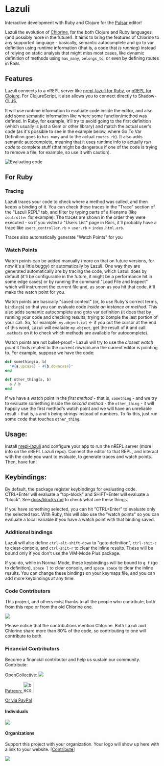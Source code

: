 # Lazuli

Interactive development with Ruby and Clojure for the [Pulsar](https://pulsar-edit.dev/) editor!

Lazuli the evolution of
[Chlorine](https://gitlab.com/clj-editors/atom-chlorine), for the both Clojure
and Ruby languages (and possibly more in the future!). It aims to bring the
features of Chlorine to any supported language - basically, semantic
autocomplete and go to var definition using runtime information (that is, a code
that _is running_) instead of relying on static analysis that might miss most
cases, like dynamic definition of methods using `has_many`, `belongs_to`, or
even by defining routes in Rails

## Features

Lazuli connects to a nREPL server like [nrepl-lazuli for
Ruby](https://gitlab.com/clj-editors/nrepl-lazuli), or [nREPL for
Clojure](https://github.com/nrepl/nrepl). For ClojureScript, it also allows you
to connect directly to Shadow-CLJS.

It will use runtime information to evaluate code inside the editor, and also add
some  semantic information like where some function/method was defined. In Ruby,
for example, it'll try to avoid going to the first definition (which usually is
just a Gem or other library) and match the actual user's code (as it's possible
to see in the example below, where Go To Var Definition goes to `has_many` and
to the actual `routes.rb`). It also adds semantic autocomplete, meaning that it
uses runtime info to actually _run code_ to complete stuff (that might be
dangerous if one of the code is trying to remove a file, for example, so use it
with caution).

![Evaluating code](docs/eval-code.gif)

## For Ruby

### Tracing

Lazuli traces your code to check where a method was called, and then keeps a
binding of it. You can check these traces in the "Trace" section of the "Lazuli
REPL" tab, and filter by typing parts of a filename (like `controller` for
example). The traces are shown in the order they were executed - so if you
visted a "Users List" page in Rails, it'll probably have a trace like
`users_controller.rb` > `user.rb` > `index.html.erb`.

Traces also automatically generate "Watch Points" for you

### Watch Points

Watch points can be added manually (more on that on future versions, for now
it's a little buggy) or automatically by Lazuli. One way they are generated
automatically are by tracing the code, which Lazuli does by default (it'll be
configurable in the future, it might be a performance hit in some edge cases) or
by running the command "Load File and Inspect" which will instrument the current
file and, as soon as you hit that code, it'll make the watch point for you.

Watch points are basically "saved context" (or, to use Ruby's correct terms,
`binding`s) so that you can evaluate code _inside an instance or method_. This
also adds semantic autocomplete and goto var definition (it does that by running
your code and checking results, trying to comple the last portion of your call.
So, for example, `my.object.cal` <- if you put the cursor at the end of this
word, Lazuli will evaluate `my.object`, get the result of it and call `.methods`
on it to check which methods are available for autocomplete).

Watch points are not bullet-proof - Lazuli will try to use the _closest watch
point_ it finds related to the current row/column the current editor is pointing
to. For example, suppose we have the code:

```ruby
def something(a, b)
  "#{a.upcase} - #{b.downcase}"
end

def other_thing(a, b)
  a / b
end
```

If we have a watch point in the _first method_ - that is, `something` - and we
try to evaluate something inside the _second method_ - the `other_thing` - it
will happily use the first method's watch point and we will have an unreliable
result - that is, `a` and `b` being strings instead of numbers. To fix this,
just run some code that touches `other_thing`.

## Usage:

Install [nrepl-lazuli](https://gitlab.com/clj-editors/nrepl-lazuli) and
configure your app to run the nREPL server (more info on the nREPL Lazuli repo).
Connect the editor to that REPL, and interact with the code you want to
evaluate, to generate traces and watch points. Then, have fun!

## Keybindings:

By default, the package register keybindings for evaluating code. CTRL+Enter will evaluate a "top-block" and SHIFT+Enter will evaluate a "block". See [docs/blocks.md](docs/blocks.md) to check what are these things.

If you have something selected, you can hit "CTRL+Enter" to evaluate only the selected text. With Ruby, this will also use the "watch points" so you can evaluate a local variable if you have a watch point with that binding saved.

### Additional bindings

Lazuli will also define `ctrl-alt-shift-down` to "goto definition", `ctrl-shit-c` to clear-console, and `ctrl-shit-r` to clear the inline results. These will be bound only if you don't use the VIM-Mode Plus package.

If you do, while in Normal Mode, these keybindings will be bound to `g f` (go to definition), `space l` to clear console, and `space space` to clear the inline results. You can change these bindings on your keymaps file, and you can add more keybindings at any time.

### Code Contributors

This project, and others exist thanks to all the people who contribute, both from this repo or from the old Chlorine one.

<a href="https://github.com/mauricioszabo/atom-chlorine/graphs/contributors"><img src="https://opencollective.com/atom-chlorine/contributors.svg?width=890&button=false" /></a>

Please notice that the contributions mention Chlorine. Both Lazuli and Chlorine
share more than 80% of the code, so contributing to one will contribute to both.

### Financial Contributors

Become a financial contributor and help us sustain our community. Contribute:

<a href="https://opencollective.com/atom-chlorine">OpenCollective: <img src="https://opencollective.com/atom-chlorine/tiers/backers.svg?avatarHeight=60&width=800"></a>

<a href="https://www.patreon.com/bePatron?u=34618740">Patreon: <img alt="become a patron" src="https://c5.patreon.com/external/logo/become_a_patron_button.png" height="35px" class="patreon"></a>

[Or via PayPal](https://www.paypal.com/cgi-bin/webscr?cmd=_donations&business=GNVSYLBPP2HGY&currency_code=USD)


#### Individuals

<a href="https://opencollective.com/atom-chlorine"><img src="https://opencollective.com/atom-chlorine/individuals.svg?width=890"></a>


#### Organizations

Support this project with your organization. Your logo will show up here with a link to your website. [[Contribute](https://opencollective.com/atom-chlorine/contribute)]

<a href="https://opencollective.com/atom-chlorine/organization/0/website"><img src="https://opencollective.com/atom-chlorine/organization/0/avatar.svg"></a>
